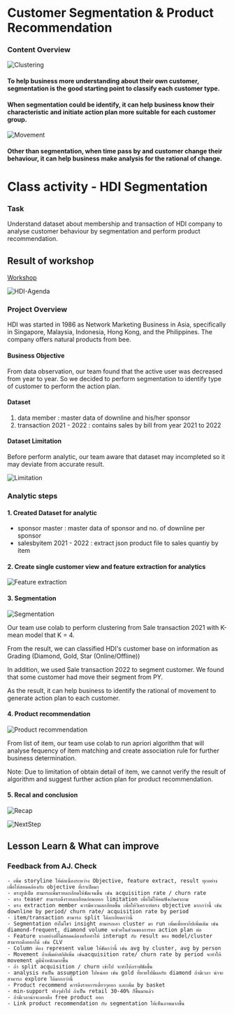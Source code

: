 # Customer Segmentation & Product Recommendation

### Content Overview 
![Clustering](https://github.com/chutima-khun/MADT8101/blob/main/Chapter%2004/Segmentation-Clustering.png)
#### To help business more understanding about their own customer, segmentation is the good starting point to classify each customer type.
#### When segmentation could be identify, it can help business know their characteristic and initiate action plan more suitable for each customer group.

![Movement](https://github.com/chutima-khun/MADT8101/blob/main/Chapter%2004/Segmentation-Movement.png)

#### Other than segmentation, when time pass by and customer change their behaviour, it can help business make analysis for the rational of change.

# Class activity - HDI Segmentation

### Task 
Understand dataset about membership and transaction of HDI company to analyse customer behaviour by segmentation and perform product recommendation.

## Result of workshop
[Workshop](https://github.com/chutima-khun/MADT8101/blob/main/Chapter%2004/HDI%20-%20Analytics.pdf)

![HDI-Agenda](https://github.com/chutima-khun/MADT8101/blob/main/Chapter%2004/HDI-Agenda.png)

### Project Overview
HDI was started in 1986 as Network Marketing Business in Asia, specifically in Singapore, Malaysia, Indonesia, Hong Kong, and the Philippines. The company offers natural products from bee.

#### Business Objective
From data observation, our team found that the active user was decreased from year to year. So we decided to perform segmentation to identify type of customer to perform the action plan.

#### Dataset
1. data member : master data of downline and his/her sponsor
2. transaction 2021 - 2022 : contains sales by bill from year 2021 to 2022

#### Dataset Limitation
Before perform analytic, our team aware that dataset may incompleted so it may deviate from accurate result.

![Limitation](https://github.com/chutima-khun/MADT8101/blob/main/Chapter%2004/Dataset%20limitation.png)

### Analytic steps
#### 1. Created Dataset for analytic
   - sponsor master : master data of sponsor and no. of downline per sponsor
   - salesbyitem 2021 - 2022 : extract json product file to sales quantiy by item

#### 2. Create single customer view and feature extraction for analytics    

![Feature extraction](https://github.com/chutima-khun/MADT8101/blob/main/Chapter%2004/Feature%20extraction.png)


#### 3. Segmentation

![Segmentation](https://github.com/chutima-khun/MADT8101/blob/main/Chapter%2004/Segmentation%20overview.png)

Our team use colab to perform clustering from Sale transaction 2021 with K-mean model that K = 4.

From the result, we can classified HDI's customer base on information as Grading (Diamond, Gold, Star (Online/Offline))

In addition, we used Sale transaction 2022 to segment customer. We found that some customer had move their segment from PY.

As the result, it can help business to identify the rational of movement to generate action plan to each customer.


#### 4. Product recommendation

![Product recommendation](https://github.com/chutima-khun/MADT8101/blob/main/Chapter%2004/Product%20recommendation%20overview.png)

From list of item, our team use colab to run apriori algorithm that will analyse fequency of item matching and create association rule for further business determination.

Note: Due to limitation of obtain detail of item, we cannot verify the result of algorithm and suggest further action plan for product recommendation.

#### 5. Recal and conclusion

![Recap](https://github.com/chutima-khun/MADT8101/blob/main/Chapter%2004/HDI-Recap.png)

![NextStep](https://github.com/chutima-khun/MADT8101/blob/main/Chapter%2004/HDI-Nextstep.png)



## Lesson Learn & What can improve

### Feedback from AJ. Check
    - เพิ่ม storyline ให้ต่อเนื่องระหว่าง Objective, feature extract, result ทุกอย่าง เพื่อให้สอดคล้องกับ objective ที่เราเปิดมา
    - ตรงรูปเปิด สามารถเพิ่มรายละเอียดให้ชัดเจนขึ้น เช่น acquisition rate / churn rate
    - ตรง teaser สามารถดึงรายละเอียดก่อนบอก limitation เพื่อไม่ให้คนฟังเกิดคำถาม
    - ตรง extraction member ควรมีความละเอียดขึ้น เพื่อให้วิเคราะห์ตรง objective มากกว่านี้ เช่น downline by period/ churn rate/ acquisition rate by period
    - item/transaction สามารถ split ได้ละเอียดกว่านี้
    - Segmentation ยังไม่โชว์ insight สามารถเอา cluster มา run เพิ่มเพื่อหาก๊ปเพิ่มเติม เช่น diamond-frequent, diamond volume จะช่วยในส่วนของการหา action plan ต่อ
    - Feature บางอย่างที่ไม่สอดคล้องหรือทำให้ interupt กับ result ของ model/cluster สามารถดึงออกได้ เช่น CLV 
    - Column ต้อง represent value ให้ชัดกว่านี้ เช่น avg by cluster, avg by person 
    - Movement ถ้าเพิ่มค่าสถิติเพิ่ม เช่นacquisition rate/ churn rate by period จะทำให้ movement ดูมีน้ำหนักมากขึ้น
    - ถ้า split acquisition / churn เข้าไป จะทำให้กราฟชัดขึ้น
    - analysis ยังเป็น assumption ไปหน่อย เช่น gold ที่หายไปมีผลกับ diamond ถ้ามีเวลา น่าจะสามารถ explore ได้มากกว่านี้
    - Product recommend ควรดึงรายการเดี่ยวๆออก และเพิ่ม by basket 
    - min-support จริงๆต่ำไป ถ้าเป็น retail 30-40% ก็ขึ้นมาแล้ว
    - ถ้ามีเวลาน่าจะลองดึง free product ออก
    - Link product recommendation กับ segmentation ให้เห็นภาพมากขึ้น

